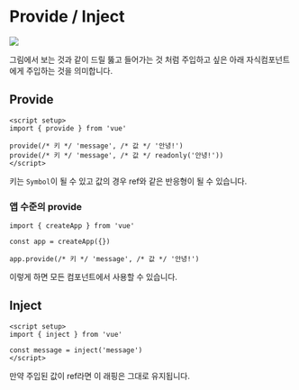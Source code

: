 # Provide / Inject

![](https://vuejs.org/assets/provide-inject.C0gAIfVn.png)

그림에서 보는 것과 같이 드릴 뚫고 들어가는 것 처럼 주입하고 싶은 아래 자식컴포넌트에게 주입하는 것을 의미합니다.

## Provide

```vue-html
<script setup>
import { provide } from 'vue'

provide(/* 키 */ 'message', /* 값 */ '안녕!')
provide(/* 키 */ 'message', /* 값 */ readonly('안녕!'))
</script>
```

키는 `Symbol`이 될 수 있고 값의 경우 ref와 같은 반응형이 될 수 있습니다.

### 앱 수준의 provide

```vue-html
import { createApp } from 'vue'

const app = createApp({})

app.provide(/* 키 */ 'message', /* 값 */ '안녕!')
```

이렇게 하면 모든 컴포넌트에서 사용할 수 있습니다.

## Inject

```vue-html
<script setup>
import { inject } from 'vue'

const message = inject('message')
</script>
```

만약 주입된 값이 ref라면 이 래핑은 그대로 유지됩니다.
